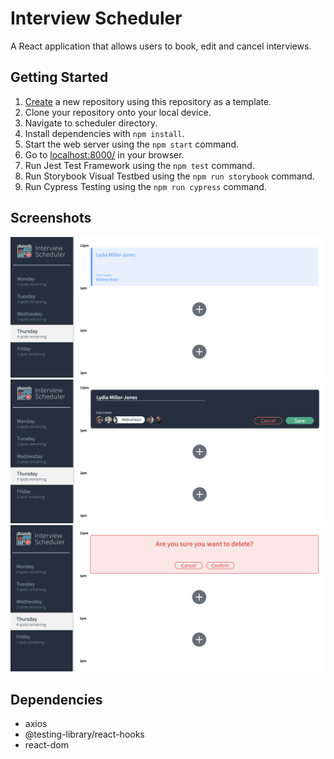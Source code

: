 # Interview Scheduler

A React application that allows users to book, edit and cancel interviews.

## Getting Started

1. [Create](https://docs.github.com/en/repositories/creating-and-managing-repositories/creating-a-repository-from-a-template) a new repository using this repository as a template.
2. Clone your repository onto your local device.
3. Navigate to scheduler directory.
4. Install dependencies with `npm install`.
5. Start the web server using the `npm start` command. 
6. Go to <localhost:8000/> in your browser.
7. Run Jest Test Framework using the `npm test` command.
8. Run Storybook Visual Testbed using the `npm run storybook` command.
9. Run Cypress Testing using the `npm run cypress` command.

## Screenshots

!["Screenshot of scheduler app"](https://github.com/sharleenb/scheduler/blob/master/docs/schedule.png?raw=true)
!["Screenshot of editing an appointment"](https://github.com/sharleenb/scheduler/blob/master/docs/editing-appt.png?raw=true)
!["Screenshot of cancelling an appointment"](https://github.com/sharleenb/scheduler/blob/master/docs/cancelling-appt.png?raw=true)


## Dependencies

- axios
- @testing-library/react-hooks
- react-dom 
